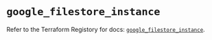 # `google_filestore_instance`

Refer to the Terraform Registory for docs: [`google_filestore_instance`](https://registry.terraform.io/providers/hashicorp/google/5.26.0/docs/resources/filestore_instance).
